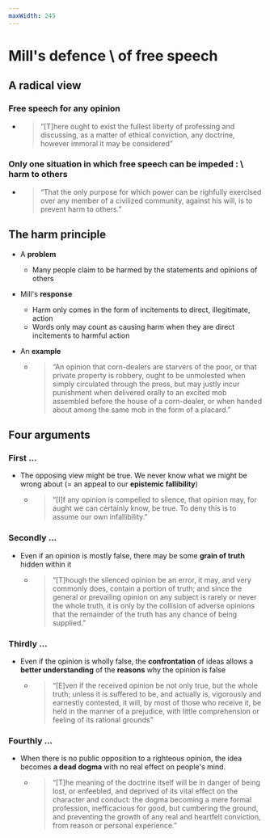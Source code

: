 ```yaml
---
maxWidth: 245
---
```


# Mill's defence \\ of free speech

## A radical view

###  Free speech **for any opinion** <!--fold-->

- <blockquote>“[T]here ought to exist the fullest liberty of professing and discussing, as a matter of ethical conviction, any doctrine, however immoral it may be considered”</blockquote>

### **Only one situation** in which free speech can be impeded : \\ harm to others <!--fold-->

- <blockquote>“That the only purpose for which power can be righfully exercised over any member of a civilized community, against his will, is to prevent harm to others.”</blockquote>

## The harm principle

- A **problem**
	- Many people claim to be harmed by the statements and opinions of others

- Mill's **response**
	- Harm only comes in the form of incitements to direct, illegitimate, action
	- Words only may count as causing harm when they are direct incitements to harmful action 

- An **example**  <!--fold-->
  - <blockquote>“An opinion that corn-dealers are starvers of the poor, or that private property is robbery, ought to be unmolested when simply circulated through the press, but may justly incur punishment when delivered orally to an excited mob assembled before the house of a corn-dealer, or when handed about among the same mob in the form of a placard.”</blockquote>

## Four arguments

### **First …**

- The opposing view might be true. We never know what we might be wrong about (= an appeal to our **epistemic fallibility**)  <!--fold-->
	- <blockquote>“[I]f any opinion is compelled to silence, that opinion may, for aught we can certainly know, be true. To deny this is to assume our own infallibility.”</blockquote>

### **Secondly …**

- Even if an opinion is mostly false, there may be some **grain of truth** hidden within it  <!--fold-->
	- <blockquote>“[T]hough the silenced opinion be an error, it may, and very commonly does, contain a portion of truth; and since the general or prevailing opinion on any subject is rarely or never the whole truth, it is only by the collision of adverse opinions that the remainder of the truth has any chance of being supplied.”</blockquote>

### **Thirdly …**

- Even if the opinion is wholly false, the **confrontation** of ideas allows a **better understanding** of the **reasons** why the opinion is false  <!--fold-->
	- <blockquote>“[E]ven if the received opinion be not only true, but the whole truth; unless it is suffered to be, and actually is, vigorously and earnestly contested, it will, by most of those who receive it, be held in the manner of a prejudice, with little comprehension or feeling of its rational grounds”</blockquote>

### **Fourthly …**

- When there is no public opposition to a righteous opinion, the idea becomes **a dead dogma** with no real effect on people's mind. <!--fold-->
	- <blockquote>“[T]he meaning of the doctrine itself will be in danger of being lost, or enfeebled, and deprived of its vital effect on the character and conduct: the dogma becoming a mere formal profession, inefficacious for good, but cumbering the ground, and preventing the growth of any real and heartfelt conviction, from reason or personal experience.”</blockquote>